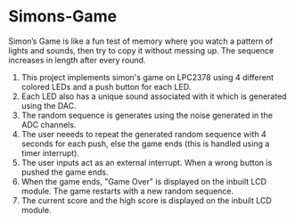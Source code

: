 # Simons-Game
Simon’s Game is like a fun test of memory where you watch a pattern of lights and sounds, then try to copy it without messing up. The sequence increases in length after every round. 

1. This project implements simon's game on LPC2378 using 4 different colored LEDs and a push button for each LED.
2. Each LED also has a unique sound associated with it which is generated using the DAC.
3. The random sequence is generates using the noise generated in the ADC channels.
4. The user neeeds to repeat the generated random sequence with 4 seconds for each push, else the game ends (this is handled using a timer interrupt).
5. The user inputs act as an external interrupt. When a wrong button is pushed the game ends.
6. When the game ends, "Game Over" is displayed on the inbuilt LCD module. The game restarts with a new random sequence.
7. The current score and the high score is displayed on the inbuilt LCD module.
